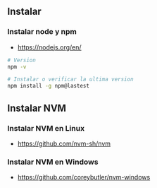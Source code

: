 ## Instalar

### Instalar node y npm
- https://nodejs.org/en/

```bash
# Version
npm -v

# Instalar o verificar la ultima version
npm install -g npm@lastest
```

## Instalar NVM
### Instalar NVM en Linux
- https://github.com/nvm-sh/nvm

### Instalar NVM en Windows
- https://github.com/coreybutler/nvm-windows